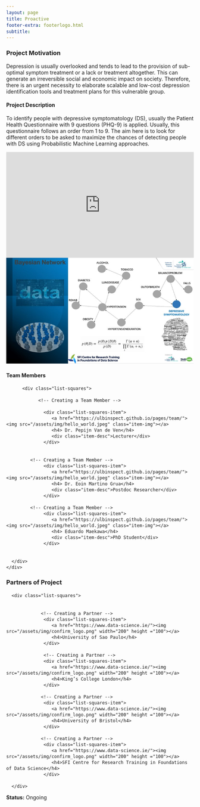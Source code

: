 ```yaml
---
layout: page
title: Proactive
footer-extra: footerlogo.html
subtitle: 
---
```


### Project Motivation
Depression is usually overlooked and tends to lead to the provision of sub-optimal symptom treatment or a lack or treatment altogether. This can generate an irreversible social and economic impact on society.  Therefore, there is an urgent necessity to elaborate scalable and low-cost depression identification tools and treatment plans for this vulnerable group. 

#### Project Description
To identify people with depressive symptomatology (DS), usually the Patient Health Questionnaire with 9 questions (PHQ-9) is applied. Usually, this questionnaire follows an order from 1 to 9. The aim here is to look for different orders to be asked to maximize the chances of detecting people with DS using Probabilistic Machine Learning approaches. 


<div style="padding:56.25% 0 0 0;position:relative;"><iframe src="https://player.vimeo.com/video/724386759?h=c7ae23c922" style="position:absolute;top:0;left:0;width:100%;height:100%;" frameborder="0" allow="autoplay; fullscreen; picture-in-picture" allowfullscreen></iframe></div><script src="https://player.vimeo.com/api/player.js"></script>



<img src="/assets/img/Proactive_Project/proactive_em_1.jpg" class="center">

#### Team Members 


<div class="container-fluid">
   
   <div class="row">
                 
          <div class="list-squares">
      
                <!-- Creating a Team Member -->
  
                  <div class="list-squares-item">
                     <a href="https://ulbinspect.github.io/pages/team/"><img src="/assets/img/hello_world.jpeg" class="item-img"></a>
                     <h4> Dr. Pepijn Van de Ven</h4>
                     <div class="item-desc">Lecturer</div>
                  </div>
             
                    
             <!-- Creating a Team Member -->
                  <div class="list-squares-item">
                     <a href="https://ulbinspect.github.io/pages/team/"><img src="/assets/img/hello_world.jpeg" class="item-img"></a>
                     <h4> Dr. Eoin Martino Grua</h4>
                     <div class="item-desc">Postdoc Researcher</div>
                  </div> 
 
             <!-- Creating a Team Member -->
                  <div class="list-squares-item">
                     <a href="https://ulbinspect.github.io/pages/team/"><img src="/assets/img/hello_world.jpeg" class="item-img"></a>
                     <h4> Eduardo Maekawa</h4>
                     <div class="item-desc">PhD Student</div>
                  </div> 
      
 
      </div>
    </div>
</div>


### Partners of Project


<div class="container-fluid">
   
   <div class="row">
      
      <div class="list-squares">
                 
   
                 <!-- Creating a Partner -->
                  <div class="list-squares-item">
                     <a href="https://www.data-science.ie/"><img src="/assets/img/confirm_logo.png" width="200" height ="100"></a>
                     <h4>University of Sao Paulo</h4>
                  </div>
                  
                  <!-- Creating a Partner -->
                  <div class="list-squares-item">
                     <a href="https://www.data-science.ie/"><img src="/assets/img/confirm_logo.png" width="200" height ="100"></a>
                     <h4>King’s College London</h4>
                  </div>                 
                                
                 <!-- Creating a Partner -->
                  <div class="list-squares-item">
                     <a href="https://www.data-science.ie/"><img src="/assets/img/confirm_logo.png" width="200" height ="100"></a>
                     <h4>University of Bristol</h4>
                  </div>
                  
                 <!-- Creating a Partner -->
                  <div class="list-squares-item">
                     <a href="https://www.data-science.ie/"><img src="/assets/img/confirm_logo.png" width="200" height ="100"></a>
                     <h4>SFI Centre for Research Training in Foundations of Data Science</h4>
                  </div>                  
                  
      </div>
  </div>
</div>


**Status:** Ongoing
